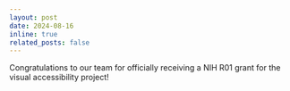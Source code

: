 ```yaml
---
layout: post
date: 2024-08-16 
inline: true
related_posts: false
---
```


Congratulations to our team for officially receiving a NIH R01 grant for the visual accessibility project!